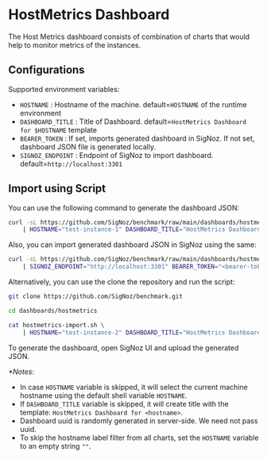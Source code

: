 # HostMetrics Dashboard

The Host Metrics dashboard consists of combination of charts that would help to monitor metrics of the instances.

## Configurations

Supported environment variables:

- `HOSTNAME` : Hostname of the machine. default=`HOSTNAME` of the runtime environment
- `DASHBOARD_TITLE` : Title of Dashboard. default=`HostMetrics Dashboard for $HOSTNAME` template
- `BEARER_TOKEN` : If set, imports generated dashboard in SigNoz. If not set, dashboard JSON file is generated locally.
- `SIGNOZ_ENDPOINT` : Endpoint of SigNoz to import dashboard. default=`http://localhost:3301`

## Import using Script

You can use the following command to generate the dashboard JSON:

```bash
curl -sL https://github.com/SigNoz/benchmark/raw/main/dashboards/hostmetrics/hostmetrics-import.sh \
    | HOSTNAME="test-instance-1" DASHBOARD_TITLE="HostMetrics Dashboard for test-instance-1" bash
```

Also, you can import generated dashboard JSON in SigNoz using the same:

```bash
curl -sL https://github.com/SigNoz/benchmark/raw/main/dashboards/hostmetrics/hostmetrics-import.sh \
    | SIGNOZ_ENDPOINT="http://localhost:3301" BEARER_TOKEN="<bearer-token-here>" bash

```

Alternatively, you can use the clone the repository and run the script:

```bash
git clone https://github.com/SigNoz/benchmark.git

cd dashboards/hostmetrics

cat hostmetrics-import.sh \
    | HOSTNAME="test-instance-2" DASHBOARD_TITLE="HostMetrics Dashboard for test-instance-2" bash
```

To generate the dashboard, open SigNoz UI and upload the generated JSON.


_*Notes:_
- In case `HOSTNAME` variable is skipped, it will select the current machine hostname using the default shell variable `HOSTNAME`.
- If `DASHBOARD_TITLE` variable is skipped, it will create title with the template: `HostMetrics Dashboard for <hostname>`.
- Dashboard uuid is randomly generated in server-side. We need not pass uuid.
- To skip the hostname label filter from all charts, set the `HOSTNAME` variable to an empty string `""`.

